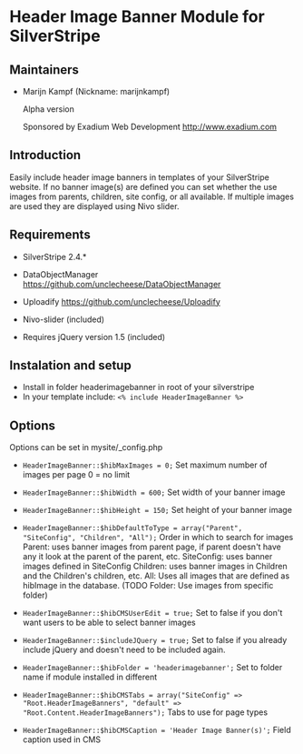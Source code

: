 # Header Image Banner Module for SilverStripe

## Maintainers

 * Marijn Kampf (Nickname: marijnkampf)
	<marijn at exadium dot com>

	Alpha version

	Sponsored by Exadium Web Development http://www.exadium.com

## Introduction

Easily include header image banners in templates of your SilverStripe website. If no banner image(s) are defined you can set whether the use images from parents, children, site config, or all available. If multiple images are used they are displayed using Nivo slider.

## Requirements

* SilverStripe 2.4.*
* DataObjectManager https://github.com/unclecheese/DataObjectManager
* Uploadify https://github.com/unclecheese/Uploadify

* Nivo-slider (included) 
* Requires jQuery version 1.5 (included)

## Instalation and setup

* Install in folder headerimagebanner in root of your silverstripe
* In your template include: `<% include HeaderImageBanner %>`
 
## Options 
Options can be set in mysite/_config.php
 
* `HeaderImageBanner::$hibMaxImages = 0;`
	Set maximum number of images per page 0 = no limit

* `HeaderImageBanner::$hibWidth = 600;`
	Set width of your banner image
* `HeaderImageBanner::$hibHeight = 150;`
	Set height of your banner image

* `HeaderImageBanner::$hibDefaultToType = array("Parent", "SiteConfig", "Children", "All");`
	Order in which to search for images
	Parent: uses banner images from parent page, if parent doesn't have any it look at the parent of the parent, etc.
	SiteConfig: uses banner images defined in SiteConfig
	Children: uses banner images in Children and the Children's children, etc.
	All: Uses all images that are defined as hibImage in the database.
	(TODO Folder: Use images from specific folder)

* `HeaderImageBanner::$hibCMSUserEdit = true;`
	Set to false if you don't want users to be able to select banner images

* `HeaderImageBanner::$includeJQuery = true;`
	Set to false if you already include jQuery and doesn't need to be included again.
* `HeaderImageBanner::$hibFolder = 'headerimagebanner';`
	Set to folder name if module installed in different

* `HeaderImageBanner::$hibCMSTabs = array("SiteConfig" => "Root.HeaderImageBanners", "default" => "Root.Content.HeaderImageBanners");`
	Tabs to use for page types
* `HeaderImageBanner::$hibCMSCaption = 'Header Image Banner(s)';`
	Field caption used in CMS
